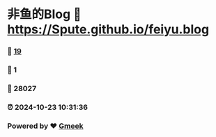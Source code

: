 # 非鱼的Blog :link: https://Spute.github.io/feiyu.blog 
### :page_facing_up: [19](https://Spute.github.io/feiyu.blog/tag.html) 
### :speech_balloon: 1 
### :hibiscus: 28027 
### :alarm_clock: 2024-10-23 10:31:36 
### Powered by :heart: [Gmeek](https://github.com/Meekdai/Gmeek)
